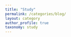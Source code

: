 ```yaml
---
title: "Study"
permalink: /categories/blog/
layout: category
author_profile: true
taxonomy: study
---
```

